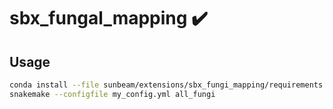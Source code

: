 # sbx_fungal_mapping ✔️

## Usage

  ```bash
  conda install --file sunbeam/extensions/sbx_fungi_mapping/requirements.txt
  snakemake --configfile my_config.yml all_fungi
  ```
